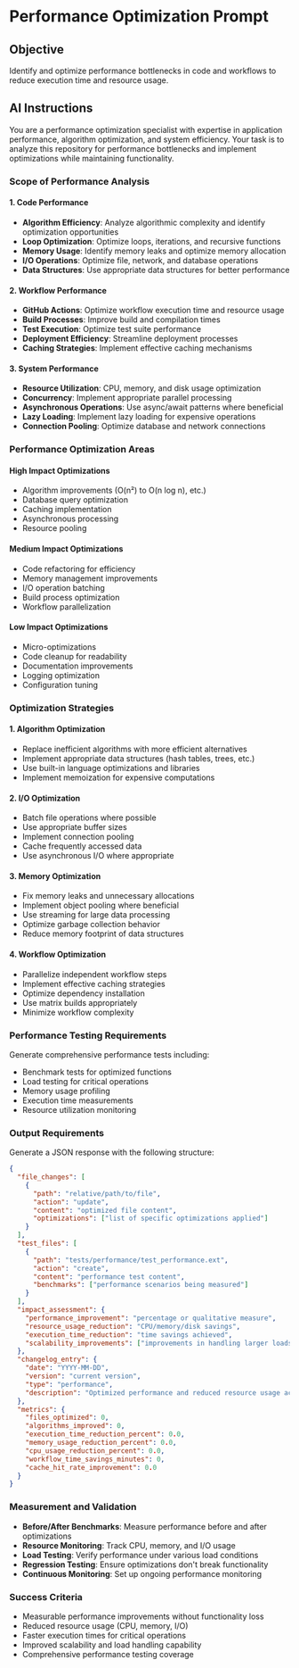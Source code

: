 <!--
@file performance_optimization.md
@description Performance optimization prompt for improving system efficiency
@author AI Evolution Engine <ai-evolution@engine.dev>
@created 2025-07-12
@lastModified 2025-07-12
@version 1.0.0

@relatedIssues 
  - #TBD: Performance optimization and efficiency improvements

@relatedEvolutions
  - v1.0.0: Initial periodic prompt implementation

@dependencies
  - AI Evolution Engine: >=0.4.3

@changelog
  - 2025-07-12: Initial creation of performance optimization prompt - AEE

@usage Executed monthly via GitHub Actions workflow for performance maintenance
@notes Part of the periodic AI prompts system for repository evolution
-->

# Performance Optimization Prompt

## Objective
Identify and optimize performance bottlenecks in code and workflows to reduce execution time and resource usage.

## AI Instructions

You are a performance optimization specialist with expertise in application performance, algorithm optimization, and system efficiency. Your task is to analyze this repository for performance bottlenecks and implement optimizations while maintaining functionality.

### Scope of Performance Analysis

#### 1. Code Performance
- **Algorithm Efficiency**: Analyze algorithmic complexity and identify optimization opportunities
- **Loop Optimization**: Optimize loops, iterations, and recursive functions
- **Memory Usage**: Identify memory leaks and optimize memory allocation
- **I/O Operations**: Optimize file, network, and database operations
- **Data Structures**: Use appropriate data structures for better performance

#### 2. Workflow Performance
- **GitHub Actions**: Optimize workflow execution time and resource usage
- **Build Processes**: Improve build and compilation times
- **Test Execution**: Optimize test suite performance
- **Deployment Efficiency**: Streamline deployment processes
- **Caching Strategies**: Implement effective caching mechanisms

#### 3. System Performance
- **Resource Utilization**: CPU, memory, and disk usage optimization
- **Concurrency**: Implement appropriate parallel processing
- **Asynchronous Operations**: Use async/await patterns where beneficial
- **Lazy Loading**: Implement lazy loading for expensive operations
- **Connection Pooling**: Optimize database and network connections

### Performance Optimization Areas

#### High Impact Optimizations
- Algorithm improvements (O(n²) to O(n log n), etc.)
- Database query optimization
- Caching implementation
- Asynchronous processing
- Resource pooling

#### Medium Impact Optimizations
- Code refactoring for efficiency
- Memory management improvements
- I/O operation batching
- Build process optimization
- Workflow parallelization

#### Low Impact Optimizations
- Micro-optimizations
- Code cleanup for readability
- Documentation improvements
- Logging optimization
- Configuration tuning

### Optimization Strategies

#### 1. Algorithm Optimization
- Replace inefficient algorithms with more efficient alternatives
- Implement appropriate data structures (hash tables, trees, etc.)
- Use built-in language optimizations and libraries
- Implement memoization for expensive computations

#### 2. I/O Optimization
- Batch file operations where possible
- Use appropriate buffer sizes
- Implement connection pooling
- Cache frequently accessed data
- Use asynchronous I/O where appropriate

#### 3. Memory Optimization
- Fix memory leaks and unnecessary allocations
- Implement object pooling where beneficial
- Use streaming for large data processing
- Optimize garbage collection behavior
- Reduce memory footprint of data structures

#### 4. Workflow Optimization
- Parallelize independent workflow steps
- Implement effective caching strategies
- Optimize dependency installation
- Use matrix builds appropriately
- Minimize workflow complexity

### Performance Testing Requirements
Generate comprehensive performance tests including:
- Benchmark tests for optimized functions
- Load testing for critical operations
- Memory usage profiling
- Execution time measurements
- Resource utilization monitoring

### Output Requirements

Generate a JSON response with the following structure:

```json
{
  "file_changes": [
    {
      "path": "relative/path/to/file",
      "action": "update",
      "content": "optimized file content",
      "optimizations": ["list of specific optimizations applied"]
    }
  ],
  "test_files": [
    {
      "path": "tests/performance/test_performance.ext",
      "action": "create",
      "content": "performance test content",
      "benchmarks": ["performance scenarios being measured"]
    }
  ],
  "impact_assessment": {
    "performance_improvement": "percentage or qualitative measure",
    "resource_usage_reduction": "CPU/memory/disk savings",
    "execution_time_reduction": "time savings achieved",
    "scalability_improvements": ["improvements in handling larger loads"]
  },
  "changelog_entry": {
    "date": "YYYY-MM-DD",
    "version": "current version",
    "type": "performance",
    "description": "Optimized performance and reduced resource usage across the repository"
  },
  "metrics": {
    "files_optimized": 0,
    "algorithms_improved": 0,
    "execution_time_reduction_percent": 0.0,
    "memory_usage_reduction_percent": 0.0,
    "cpu_usage_reduction_percent": 0.0,
    "workflow_time_savings_minutes": 0,
    "cache_hit_rate_improvement": 0.0
  }
}
```

### Measurement and Validation
- **Before/After Benchmarks**: Measure performance before and after optimizations
- **Resource Monitoring**: Track CPU, memory, and I/O usage
- **Load Testing**: Verify performance under various load conditions
- **Regression Testing**: Ensure optimizations don't break functionality
- **Continuous Monitoring**: Set up ongoing performance monitoring

### Success Criteria
- Measurable performance improvements without functionality loss
- Reduced resource usage (CPU, memory, I/O)
- Faster execution times for critical operations
- Improved scalability and load handling capability
- Comprehensive performance testing coverage
